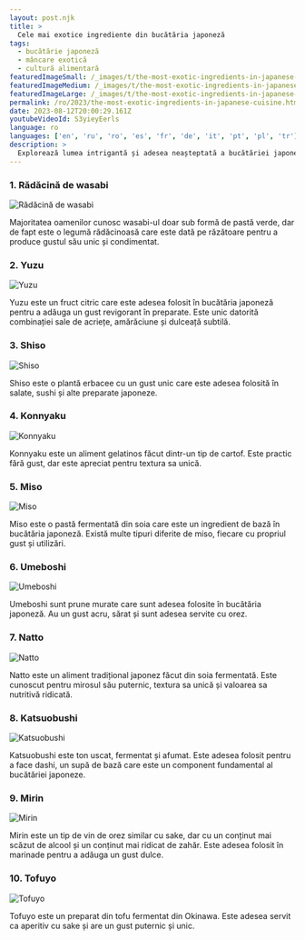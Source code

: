 ```yaml
---
layout: post.njk
title: >
  Cele mai exotice ingrediente din bucătăria japoneză
tags:
  - bucătărie japoneză
  - mâncare exotică
  - cultură alimentară
featuredImageSmall: /_images/t/the-most-exotic-ingredients-in-japanese-cuisine-cover-ro-small.webp
featuredImageMedium: /_images/t/the-most-exotic-ingredients-in-japanese-cuisine-cover-ro-medium.webp
featuredImageLarge: /_images/t/the-most-exotic-ingredients-in-japanese-cuisine-cover-ro-large.webp
permalink: /ro/2023/the-most-exotic-ingredients-in-japanese-cuisine.html
date: 2023-08-12T20:00:29.161Z
youtubeVideoId: S3yieyEerls
language: ro
languages: ['en', 'ru', 'ro', 'es', 'fr', 'de', 'it', 'pt', 'pl', 'tr']
description: >
  Explorează lumea intrigantă și adesea neașteptată a bucătăriei japoneze. Descoperă cele mai exotice ingrediente găsite în bucătăria autentică japoneză, care sunt necunoscute pentru gustul occidental.
---
```


### 1. Rădăcină de wasabi

![Rădăcină de wasabi](/_images/7/7e7ce4c26c3d93b505b1708b295b7578-medium.webp)

Majoritatea oamenilor cunosc wasabi-ul doar sub formă de pastă verde, dar de fapt este o legumă rădăcinoasă care este dată pe răzătoare pentru a produce gustul său unic și condimentat.

### 2. Yuzu

![Yuzu](/_images/b/b9186236c7af894d6094d9e6082e0a95-medium.webp)

Yuzu este un fruct citric care este adesea folosit în bucătăria japoneză pentru a adăuga un gust revigorant în preparate. Este unic datorită combinației sale de acriețe, amărăciune și dulceață subtilă.

### 3. Shiso

![Shiso](/_images/5/55c1d55b375cacbd02291e86417476c6-medium.webp)

Shiso este o plantă erbacee cu un gust unic care este adesea folosită în salate, sushi și alte preparate japoneze.

### 4. Konnyaku

![Konnyaku](/_images/a/ade60c573ceb62105ae10e1db6622222-medium.webp)

Konnyaku este un aliment gelatinos făcut dintr-un tip de cartof. Este practic fără gust, dar este apreciat pentru textura sa unică.

### 5. Miso

![Miso](/_images/e/e39eaf9b883a96dec104d285290e0031-medium.webp)

Miso este o pastă fermentată din soia care este un ingredient de bază în bucătăria japoneză. Există multe tipuri diferite de miso, fiecare cu propriul gust și utilizări.

### 6. Umeboshi

![Umeboshi](/_images/9/919dcb92f6de87721d2b0318d331b42f-medium.webp)

Umeboshi sunt prune murate care sunt adesea folosite în bucătăria japoneză. Au un gust acru, sărat și sunt adesea servite cu orez.

### 7. Natto

![Natto](/_images/e/e04988a4cbce62b6685f25f5d3153379-medium.webp)

Natto este un aliment tradițional japonez făcut din soia fermentată. Este cunoscut pentru mirosul său puternic, textura sa unică și valoarea sa nutritivă ridicată.

### 8. Katsuobushi

![Katsuobushi](/_images/5/5d0ea606f89306543e13d3bdd1284102-medium.webp)

Katsuobushi este ton uscat, fermentat și afumat. Este adesea folosit pentru a face dashi, un supă de bază care este un component fundamental al bucătăriei japoneze.

### 9. Mirin

![Mirin](/_images/4/4413da9ee8220edb4f101a9cc0a2798b-medium.webp)

Mirin este un tip de vin de orez similar cu sake, dar cu un conținut mai scăzut de alcool și un conținut mai ridicat de zahăr. Este adesea folosit în marinade pentru a adăuga un gust dulce.

### 10. Tofuyo

![Tofuyo](/_images/e/e741146860f60d1a0c0d883365e7668e-medium.webp)

Tofuyo este un preparat din tofu fermentat din Okinawa. Este adesea servit ca aperitiv cu sake și are un gust puternic și unic.

